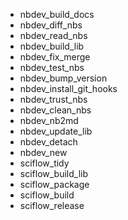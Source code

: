 * nbdev_build_docs        
* nbdev_diff_nbs           
* nbdev_read_nbs
* nbdev_build_lib         
* nbdev_fix_merge          
* nbdev_test_nbs
* nbdev_bump_version       
* nbdev_install_git_hooks  
* nbdev_trust_nbs
* nbdev_clean_nbs          
* nbdev_nb2md              
* nbdev_update_lib
* nbdev_detach             
* nbdev_new     
* sciflow_tidy
* sciflow_build_lib
* sciflow_package
* sciflow_build
* sciflow_release